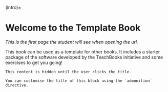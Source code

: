 (intro)=
# Welcome to the Template Book

_This is the first page the student will see when opening the url._

This book can be used as a template for other books. It includes a starter package of the software developed by the TeachBooks initiative and some exercises to get you going!

```{dropdown} Click to reveal more info
This content is hidden until the user clicks the title.
```

```{admonition} Did you know?
You can customise the title of this block using the `admonition` directive.
```
